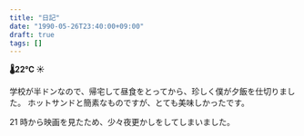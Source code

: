 ```yaml
---
title: "日記"
date: "1990-05-26T23:40:00+09:00"
draft: true
tags: []
---
```


__🌡22℃ ☀__

学校が半ドンなので、帰宅して昼食をとってから、珍しく僕が夕飯を仕切りました。
ホットサンドと簡素なものですが、とても美味しかったです。

21 時から映画を見たため、少々夜更かしをしてしまいました。
